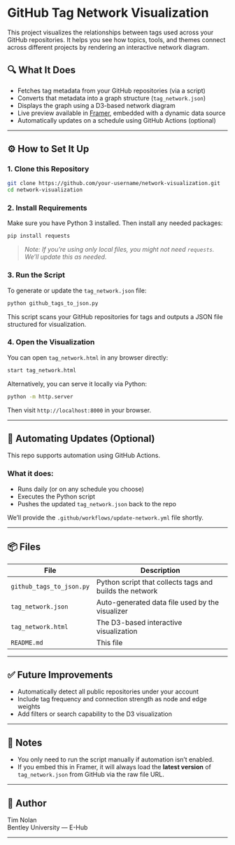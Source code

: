 # GitHub Tag Network Visualization

This project visualizes the relationships between tags used across your GitHub repositories. It helps you see how topics, tools, and themes connect across different projects by rendering an interactive network diagram.

## 🔍 What It Does

- Fetches tag metadata from your GitHub repositories (via a script)
- Converts that metadata into a graph structure (`tag_network.json`)
- Displays the graph using a D3-based network diagram
- Live preview available in [Framer](https://timothynolan.framer.website/), embedded with a dynamic data source
- Automatically updates on a schedule using GitHub Actions (optional)

---

## ⚙️ How to Set It Up

### 1. Clone this Repository

```bash
git clone https://github.com/your-username/network-visualization.git
cd network-visualization
```

### 2. Install Requirements

Make sure you have Python 3 installed. Then install any needed packages:

```bash
pip install requests
```

> _Note: If you’re using only local files, you might not need `requests`. We’ll update this as needed._

### 3. Run the Script

To generate or update the `tag_network.json` file:

```bash
python github_tags_to_json.py
```

This script scans your GitHub repositories for tags and outputs a JSON file structured for visualization.

### 4. Open the Visualization

You can open `tag_network.html` in any browser directly:

```bash
start tag_network.html
```

Alternatively, you can serve it locally via Python:

```bash
python -m http.server
```

Then visit `http://localhost:8000` in your browser.

---

## 🔁 Automating Updates (Optional)

This repo supports automation using GitHub Actions.

### What it does:
- Runs daily (or on any schedule you choose)
- Executes the Python script
- Pushes the updated `tag_network.json` back to the repo

We’ll provide the `.github/workflows/update-network.yml` file shortly.

---

## 📦 Files

| File                      | Description                                         |
|---------------------------|-----------------------------------------------------|
| `github_tags_to_json.py`  | Python script that collects tags and builds the network |
| `tag_network.json`        | Auto-generated data file used by the visualizer    |
| `tag_network.html`        | The D3-based interactive visualization             |
| `README.md`               | This file                                          |

---

## ✅ Future Improvements

- Automatically detect all public repositories under your account
- Include tag frequency and connection strength as node and edge weights
- Add filters or search capability to the D3 visualization

---

## 🧠 Notes

- You only need to run the script manually if automation isn’t enabled.
- If you embed this in Framer, it will always load the **latest version** of `tag_network.json` from GitHub via the raw file URL.

---

## 👤 Author

Tim Nolan  
Bentley University — E-Hub

---
